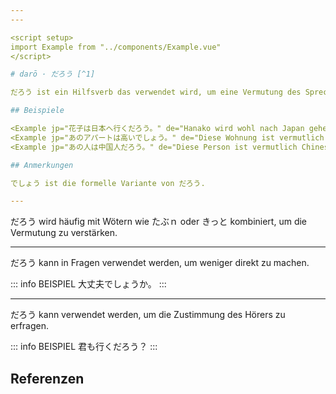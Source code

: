 ```yaml
---
---

<script setup>
import Example from "../components/Example.vue"
</script>

# darō · だろう [^1]

だろう ist ein Hilfsverb das verwendet wird, um eine Vermutung des Sprechers auszudrücken, die nicht auf Informationen oder Beweisen basiert.

## Beispiele

<Example jp="花子は日本へ行くだろう。" de="Hanako wird wohl nach Japan gehen." />
<Example jp="あのアパートは高いでしょう。" de="Diese Wohnung ist vermutlich teuer." />
<Example jp="あの人は中国人だろう。" de="Diese Person ist vermutlich Chinese." />

## Anmerkungen

でしょう ist die formelle Variante von だろう.

---
```


だろう wird häufig mit Wötern wie たぶｎ oder きっと kombiniert, um die Vermutung zu verstärken.

---

だろう kann in Fragen verwendet werden, um weniger direkt zu machen.

::: info BEISPIEL
大丈夫でしょうか。
:::

---

だろう kann verwendet werden, um die Zustimmung des Hörers zu erfragen.

::: info BEISPIEL
君も行くだろう？
:::

## Referenzen

[^1]: Makino, Seiichi & Tsutsui, Michio. 2017. *A Dictionary of Basic Japanese Grammar*. The Japan Times, S. 100-102.
